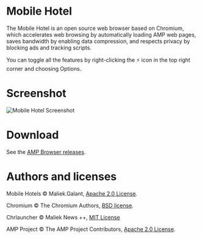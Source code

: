 # Mobile Hotel

The Mobile Hotel is an open source web browser based on Chromium, which accelerates web browsing by automatically loading AMP web pages, saves bandwidth by enabling data compression, and respects privacy by blocking ads and tracking scripts.

You can toggle all the features by right-clicking the ⚡ icon in the top right corner and choosing Options.

# Screenshot

![Mobile Hotel Screenshot](...)

# Download

See the [AMP Browser releases](https://github.com/amaapp333/hennessey/releases).

# Authors and licenses

Mobile Hotels &copy; Maliek.Galant, [Apache 2.0 License](https://www.apache.org/licenses/LICENSE-2.0).

Chromium &copy; The Chromium Authors, [BSD license](https://opensource.org/licenses/BSD-3-Clause).

Chrlauncher &copy; Maliek News ++, [MIT License](https://opensource.org/licenses/MIT)

AMP Project &copy; The AMP Project Contributors, [Apache 2.0 License](https://www.apache.org/licenses/LICENSE-2.0).
